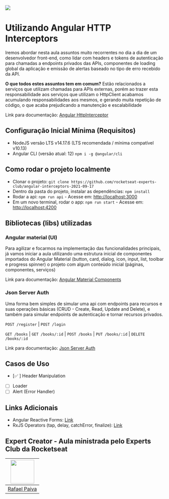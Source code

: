 <img src="https://storage.googleapis.com/golden-wind/experts-club/capa-github.svg" />

# Utilizando Angular HTTP Interceptors

Iremos abordar nesta aula assuntos muito recorrentes no dia a dia de um desenvolvedor front-end, como lidar com headers e tokens de autenticação para chamadas a endpoints privados das APIs, componentes de loading global da aplicação e emissão de alertas baseado no tipo de erro recebido da API. 

**O que todos estes assuntos tem em comum?** Estão relacionados a serviços que utilizam chamadas para APIs externas, porém ao trazer esta responsabilidade aos serviços que utilizam o HttpClient acabamos acumulando responsabilidades aos mesmos, e gerando muita repetição de código, o que acaba prejudicando a manutenção e escalabilidade

Link para documentação: [Angular HttpInterceptor](https://angular.io/api/common/http/HttpInterceptor)

## Configuração Inicial Mínima (Requisitos)
- NodeJS versão LTS v14.17.6 (LTS recomendada / mínima compatível v10.13)
- Angular CLI (versão atual: 12) `npm i -g @angular/cli`


## Como rodar o projeto localmente

- Clonar o projeto: `git clone https://github.com/rocketseat-experts-club/angular-interceptors-2021-09-17`
- Dentro da pasta do projeto, instalar as dependências: `npm install`
- Rodar a api: `npm run api` - Acesse em: [http://localhost:3000](http://localhost:3000)
- Em um novo terminal, rodar o app: `npm run start` - Acesse em: [http://localhost:4200](http://localhost:4200)


## Bibliotecas (libs) utilizadas

### Angular material (UI)

Para agilizar e focarmos na implementação das funcionalidades principais, já vamos iniciar a aula utilizando uma estrutura inicial de componentes importados do Angular Material (button, card, dialog, icon, input, list, toolbar e progress spinner) o projeto com algum conteúdo inicial (páginas, componentes, serviços)

Link para documentação: [Angular Material Components](https://material.angular.io/components)

### Json Server Auth

Uma forma bem simples de simular uma api com endpoints para recursos e suas operações básicas (CRUD - Create, Read, Update and Delete), e também para simular endpoints de autenticação e tornar recursos privados.

`POST /register` | `POST /login`

`GET /books` | `GET /books/:id` | `POST /books` | `PUT /books/:id` | `DELETE /books/:id`

Link para documentação: [Json Server Auth](https://www.npmjs.com/package/json-server-auth)

## Casos de Uso

- [✅ ] Header Manipulation
- [ ] Loader
- [ ] Alert (Error Handler)

## Links Adicionais

- Angular Reactive Forms: [Link](https://angular.io/guide/reactive-forms)
- RxJS Operators (tap, delay, catchError, finalize): [Link](https://rxjs.dev/api/operators)

## Expert Creator - Aula ministrada pelo Experts Club da Rocketseat

| [<img src="https://avatars.githubusercontent.com/u/35535982?v=4" width="75px;"/>](https://github.com/rpaivabr) |
| :-: |
|[Rafael Paiva](https://github.com/rpaivabr)|
